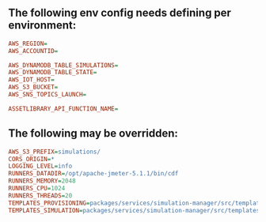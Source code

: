 ## The following env config needs defining per environment:

```ini
AWS_REGION=
AWS_ACCOUNTID=

AWS_DYNAMODB_TABLE_SIMULATIONS=
AWS_DYNAMODB_TABLE_STATE=
AWS_IOT_HOST=
AWS_S3_BUCKET=
AWS_SNS_TOPICS_LAUNCH=

ASSETLIBRARY_API_FUNCTION_NAME=
```

## The following may be overridden:

```ini
AWS_S3_PREFIX=simulations/
CORS_ORIGIN=*
LOGGING_LEVEL=info
RUNNERS_DATADIR=/opt/apache-jmeter-5.1.1/bin/cdf
RUNNERS_MEMORY=2048
RUNNERS_CPU=1024
RUNNERS_THREADS=20
TEMPLATES_PROVISIONING=packages/services/simulation-manager/src/templates/provisioning.task.properties
TEMPLATES_SIMULATION=packages/services/simulation-manager/src/templates/simulation.task.properties
```
